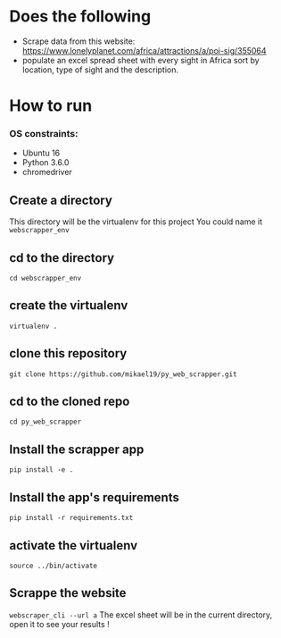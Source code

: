 # Does the following
- Scrape data from this website: https://www.lonelyplanet.com/africa/attractions/a/poi-sig/355064
- populate an excel spread sheet with every sight in Africa sort by location, type of sight and the description.

# How to run

### OS constraints:
- Ubuntu 16
- Python 3.6.0 
- chromedriver

## Create a directory
This directory will be the virtualenv for this project
You could name it `webscrapper_env`

## cd to the directory
`cd webscrapper_env`

## create the virtualenv
`virtualenv .`

## clone this repository
`git clone https://github.com/mikael19/py_web_scrapper.git`

## cd to the cloned repo
`cd py_web_scrapper`

## Install the scrapper app
`pip install -e .`

## Install the app's requirements
`pip install -r requirements.txt`

## activate the virtualenv 
`source ../bin/activate`

## Scrappe the website
`webscraper_cli --url a`
The excel sheet will be in the current directory, open it to see your results !


